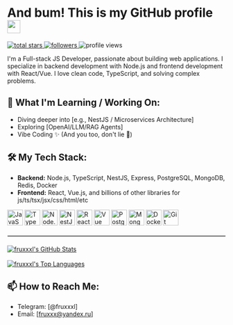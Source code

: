 <h1>
  And bum! This is my GitHub profile
  <img src="https://media.giphy.com/media/hvRJCLFzcasrR4ia7z/giphy.gif" width="30px"/>
</h1>

<p align="left">
  <a href="https://github.com/fruxxxl?tab=repositories&sort=stargazers">
    <img alt="total stars" title="Total stars on GitHub" src="https://custom-icon-badges.demolab.com/github/stars/fruxxxl?color=55960c&style=for-the-badge&labelColor=488207&logo=star"/>
  </a>
  <a href="https://github.com/fruxxxl?tab=followers">
    <img alt="followers" title="Follow me on Github" src="https://custom-icon-badges.demolab.com/github/followers/fruxxxl?color=236ad3&style=for-the-badge&labelColor=1155ba&logo=people"/>
  </a>
  <img src="https://komarev.com/ghpvc/?username=fruxxxl&style=for-the-badge" alt="profile views"/>
</p>

<p>
  I'm a Full-stack JS Developer, passionate about building web applications. I specialize in backend development with Node.js and frontend development with React/Vue. I love clean code, TypeScript, and solving complex problems.
</p>

## 🌱 What I'm Learning / Working On:

*   Diving deeper into [e.g., NestJS / Microservices Architecture]
*   Exploring [OpenAI/LLM/RAG Agents]
*   Vibe Coding ✨ (And you too, don't lie 🤫)

## 🛠️ My Tech Stack:

*   **Backend:** Node.js, TypeScript, NestJS, Express, PostgreSQL, MongoDB, Redis, Docker
*   **Frontend:** React, Vue.js, and billions of other libraries for js/ts/tsx/jsx/css/html/etc


<p align="left">
  <a href="https://developer.mozilla.org/en-US/docs/Web/JavaScript" target="_blank" rel="noreferrer"><img src="https://raw.githubusercontent.com/danielcranney/readme-generator/main/public/icons/skills/javascript-colored.svg" width="36" height="36" alt="JavaScript" /></a>
  <a href="https://www.typescriptlang.org/" target="_blank" rel="noreferrer"><img src="https://raw.githubusercontent.com/danielcranney/readme-generator/main/public/icons/skills/typescript-colored.svg" width="36" height="36" alt="TypeScript" /></a>
  <a href="https://nodejs.org/en/" target="_blank" rel="noreferrer"><img src="https://raw.githubusercontent.com/danielcranney/readme-generator/main/public/icons/skills/nodejs-colored.svg" width="36" height="36" alt="Node.js" /></a>
  <a href="https://nestjs.com/" target="_blank" rel="noreferrer"><img src="https://raw.githubusercontent.com/danielcranney/readme-generator/main/public/icons/skills/nestjs-colored.svg" width="36" height="36" alt="NestJS" /></a>
  <a href="https://reactjs.org/" target="_blank" rel="noreferrer"><img src="https://raw.githubusercontent.com/danielcranney/readme-generator/main/public/icons/skills/react-colored.svg" width="36" height="36" alt="React" /></a>
  <a href="https://vuejs.org/" target="_blank" rel="noreferrer"><img src="https://raw.githubusercontent.com/danielcranney/readme-generator/main/public/icons/skills/vuejs-colored.svg" width="36" height="36" alt="Vue" /></a>
  <a href="https://www.postgresql.org/" target="_blank" rel="noreferrer"><img src="https://raw.githubusercontent.com/danielcranney/readme-generator/main/public/icons/skills/postgresql-colored.svg" width="36" height="36" alt="PostgreSQL" /></a>
  <a href="https://www.mongodb.com/" target="_blank" rel="noreferrer"><img src="https://raw.githubusercontent.com/danielcranney/readme-generator/main/public/icons/skills/mongodb-colored.svg" width="36" height="36" alt="MongoDB" /></a>
  <a href="https://www.docker.com/" target="_blank" rel="noreferrer"><img src="https://raw.githubusercontent.com/danielcranney/readme-generator/main/public/icons/skills/docker-colored.svg" width="36" height="36" alt="Docker" /></a>
  <a href="https://git-scm.com/" target="_blank" rel="noreferrer"><img src="https://raw.githubusercontent.com/danielcranney/readme-generator/main/public/icons/skills/git-colored.svg" width="36" height="36" alt="Git" /></a>
</p>

<!-- Start Generation Here -->
<hr style="border: 1px solid #ccc; margin: 20px 0;" />
<!-- End Generation Here -->

<p align="">
  <a href="https://github.com/fruxxxl">
    <img align="" src="https://github-readme-stats.vercel.app/api?username=fruxxxl&show_icons=true&locale=en&theme=graywhite&hide_border=true&count_private=true" alt="fruxxxl's GitHub Stats" />
  </a>
  <br/><br/>
  <a href="https://github.com/fruxxxl">
    <img align="" src="https://github-readme-stats.vercel.app/api/top-langs/?username=fruxxxl&layout=compact&locale=en&theme=graywhite&hide_border=true&langs_count=8" alt="fruxxxl's Top Languages"/>
  </a>
</p>

## 📫 How to Reach Me:

*   Telegram: [@fruxxxl]
*   Email: [fruxxx@yandex.ru]

